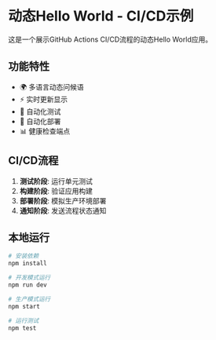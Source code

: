 # 动态Hello World - CI/CD示例

这是一个展示GitHub Actions CI/CD流程的动态Hello World应用。

## 功能特性

- 🌍 多语言动态问候语
- ⚡ 实时更新显示
- 🧪 自动化测试
- 🔄 自动化部署
- 📊 健康检查端点

## CI/CD流程

1. **测试阶段**: 运行单元测试
2. **构建阶段**: 验证应用构建
3. **部署阶段**: 模拟生产环境部署
4. **通知阶段**: 发送流程状态通知

## 本地运行

```bash
# 安装依赖
npm install

# 开发模式运行
npm run dev

# 生产模式运行
npm start

# 运行测试
npm test